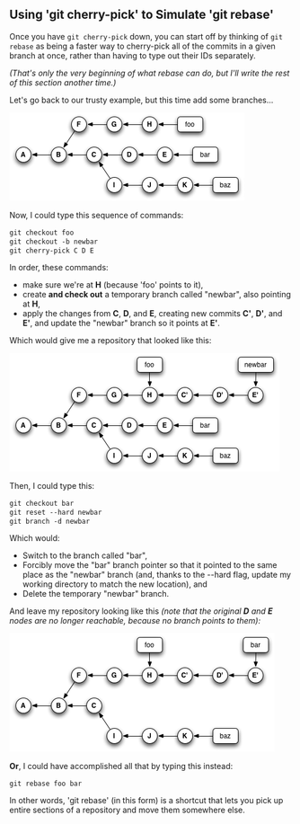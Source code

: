 ## Using 'git cherry-pick' to Simulate 'git rebase' ##

Once you have `git cherry-pick` down, you can start off by thinking of `git rebase` as being a faster way to cherry-pick all of the commits in a given branch at once, rather than having to type out their IDs separately.

_(That's only the very beginning of what rebase can do, but I'll write the rest of this section another time.)_

Let's go back to our trusty example, but this time add some branches...

![git rebase](before-rebase.png)

Now, I could type this sequence of commands:

```
git checkout foo
git checkout -b newbar
git cherry-pick C D E
```

In order, these commands:
- make sure we're at **H** (because 'foo' points to it),
- create **and check out** a temporary branch called "newbar", also pointing at **H**,
- apply the changes from **C**, **D**, and **E**, creating new commits **C'**, **D'**, and **E'**, and update the "newbar" branch so it points at **E'**.

Which would give me a repository that looked like this:

![git rebase midpoint](cherry-pick-qua-rebase-example-midpoint.png)

Then, I could type this:

```
git checkout bar
git reset --hard newbar
git branch -d newbar
```

Which would:
- Switch to the branch called "bar",
- Forcibly move the "bar" branch pointer so that it pointed to the same place as the "newbar" branch (and, thanks to the --hard flag, update my working directory to match the new location), and
- Delete the temporary "newbar" branch.

And leave my repository looking like this _(note that the original_ ***D*** _and_ ***E*** _nodes are no longer reachable, because no branch points to them):_

![git rebase endpoint](cherry-pick-qua-rebase-example-endpoint.png)

**Or**, I could have accomplished all that by typing this instead:

```
git rebase foo bar
```

In other words, 'git rebase' (in this form) is a shortcut that lets you pick up entire sections of a repository and move them somewhere else.
